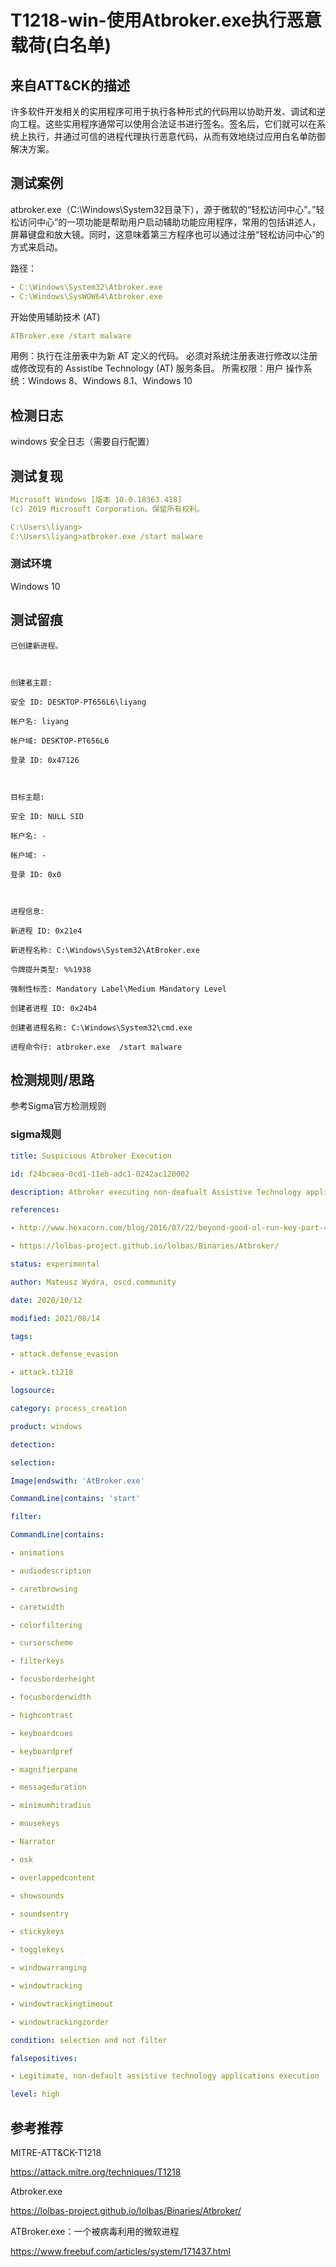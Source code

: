 # T1218-win-使用Atbroker.exe执行恶意载荷(白名单)

## 来自ATT&CK的描述

许多软件开发相关的实用程序可用于执行各种形式的代码用以协助开发、调试和逆向工程。这些实用程序通常可以使用合法证书进行签名。签名后，它们就可以在系统上执行，并通过可信的进程代理执行恶意代码，从而有效地绕过应用白名单防御解决方案。

## 测试案例

 atbroker.exe（C:\Windows\System32目录下），源于微软的“轻松访问中心”。”轻松访问中心”的一项功能是帮助用户启动辅助功能应用程序，常用的包括讲述人，屏幕键盘和放大镜。同时，这意味着第三方程序也可以通过注册“轻松访问中心”的方式来启动。

 路径：

```yml
- C:\Windows\System32\Atbroker.exe
- C:\Windows\SysWOW64\Atbroker.exe
 ```

开始使用辅助技术 (AT)

```yml
ATBroker.exe /start malware
```

用例：执行在注册表中为新 AT 定义的代码。 必须对系统注册表进行修改以注册或修改现有的 Assistibe Technology (AT) 服务条目。
所需权限：用户
操作系统：Windows 8、Windows 8.1、Windows 10

## 检测日志

windows 安全日志（需要自行配置）

## 测试复现

```yml
Microsoft Windows [版本 10.0.18363.418]
(c) 2019 Microsoft Corporation。保留所有权利。

C:\Users\liyang>
C:\Users\liyang>atbroker.exe /start malware
```

### 测试环境

Windows 10

## 测试留痕

```log
已创建新进程。

  

创建者主题:

安全 ID: DESKTOP-PT656L6\liyang

帐户名: liyang

帐户域: DESKTOP-PT656L6

登录 ID: 0x47126

  

目标主题:

安全 ID: NULL SID

帐户名: -

帐户域: -

登录 ID: 0x0

  

进程信息:

新进程 ID: 0x21e4

新进程名称: C:\Windows\System32\AtBroker.exe

令牌提升类型: %%1938

强制性标签: Mandatory Label\Medium Mandatory Level

创建者进程 ID: 0x24b4

创建者进程名称: C:\Windows\System32\cmd.exe

进程命令行: atbroker.exe  /start malware
```

## 检测规则/思路

参考Sigma官方检测规则

### sigma规则

```yml
title: Suspicious Atbroker Execution

id: f24bcaea-0cd1-11eb-adc1-0242ac120002

description: Atbroker executing non-deafualt Assistive Technology applications

references:

- http://www.hexacorn.com/blog/2016/07/22/beyond-good-ol-run-key-part-42/

- https://lolbas-project.github.io/lolbas/Binaries/Atbroker/

status: experimental

author: Mateusz Wydra, oscd.community

date: 2020/10/12

modified: 2021/08/14

tags:

- attack.defense_evasion

- attack.t1218

logsource:

category: process_creation

product: windows

detection:

selection:

Image|endswith: 'AtBroker.exe'

CommandLine|contains: 'start'

filter:

CommandLine|contains:

- animations

- audiodescription

- caretbrowsing

- caretwidth

- colorfiltering

- cursorscheme

- filterkeys

- focusborderheight

- focusborderwidth

- highcontrast

- keyboardcues

- keyboardpref

- magnifierpane

- messageduration

- minimumhitradius

- mousekeys

- Narrator

- osk

- overlappedcontent

- showsounds

- soundsentry

- stickykeys

- togglekeys

- windowarranging

- windowtracking

- windowtrackingtimeout

- windowtrackingzorder

condition: selection and not filter

falsepositives:

- Legitimate, non-default assistive technology applications execution

level: high
```

## 参考推荐

MITRE-ATT&CK-T1218

<https://attack.mitre.org/techniques/T1218>

Atbroker.exe

<https://lolbas-project.github.io/lolbas/Binaries/Atbroker/>

ATBroker.exe：一个被病毒利用的微软进程

<https://www.freebuf.com/articles/system/171437.html>
